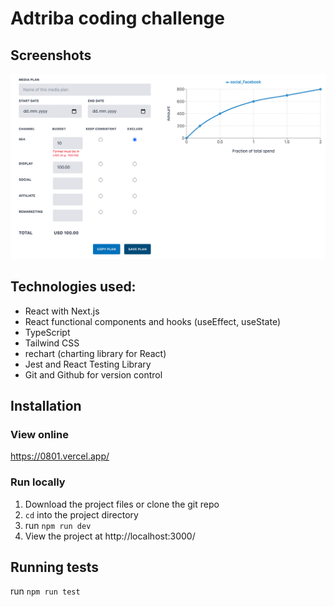 # Adtriba coding challenge

## Screenshots

![screenshot](/screenshot.png)

## Technologies used:

- React with Next.js
- React functional components and hooks (useEffect, useState)
- TypeScript
- Tailwind CSS
- rechart (charting library for React)
- Jest and React Testing Library
- Git and Github for version control

## Installation

### View online

https://0801.vercel.app/

### Run locally

1. Download the project files or clone the git repo
2. `cd` into the project directory
3. run `npm run dev`
4. View the project at http://localhost:3000/

## Running tests

run `npm run test`
